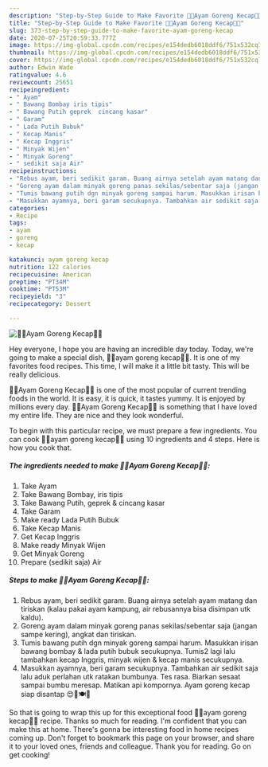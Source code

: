 ```yaml
---
description: "Step-by-Step Guide to Make Favorite 🍗🍳Ayam Goreng Kecap🍖🐔"
title: "Step-by-Step Guide to Make Favorite 🍗🍳Ayam Goreng Kecap🍖🐔"
slug: 373-step-by-step-guide-to-make-favorite-ayam-goreng-kecap
date: 2020-07-25T20:59:33.777Z
image: https://img-global.cpcdn.com/recipes/e154dedb6018ddf6/751x532cq70/🍗🍳ayam-goreng-kecap🍖🐔-foto-resep-utama.jpg
thumbnail: https://img-global.cpcdn.com/recipes/e154dedb6018ddf6/751x532cq70/🍗🍳ayam-goreng-kecap🍖🐔-foto-resep-utama.jpg
cover: https://img-global.cpcdn.com/recipes/e154dedb6018ddf6/751x532cq70/🍗🍳ayam-goreng-kecap🍖🐔-foto-resep-utama.jpg
author: Edwin Wade
ratingvalue: 4.6
reviewcount: 25651
recipeingredient:
- " Ayam"
- " Bawang Bombay iris tipis"
- " Bawang Putih geprek  cincang kasar"
- " Garam"
- " Lada Putih Bubuk"
- " Kecap Manis"
- " Kecap Inggris"
- " Minyak Wijen"
- " Minyak Goreng"
- " sedikit saja Air"
recipeinstructions:
- "Rebus ayam, beri sedikit garam. Buang airnya setelah ayam matang dan tiriskan (kalau pakai ayam kampung, air rebusannya bisa disimpan utk kaldu)."
- "Goreng ayam dalam minyak goreng panas sekilas/sebentar saja (jangan sampe kering), angkat dan tiriskan."
- "Tumis bawang putih dgn minyak goreng sampai harum. Masukkan irisan bawang bombay &amp; lada putih bubuk secukupnya. Tumis2 lagi lalu tambahkan kecap Inggris, minyak wijen &amp; kecap manis secukupnya."
- "Masukkan ayamnya, beri garam secukupnya. Tambahkan air sedikit saja lalu aduk perlahan utk ratakan bumbunya. Tes rasa. Biarkan sesaat sampai bumbu meresap. Matikan api kompornya. Ayam goreng kecap siap disantap 😍🍗🍽🍹"
categories:
- Recipe
tags:
- ayam
- goreng
- kecap

katakunci: ayam goreng kecap 
nutrition: 122 calories
recipecuisine: American
preptime: "PT34M"
cooktime: "PT53M"
recipeyield: "3"
recipecategory: Dessert

---
```



![🍗🍳Ayam Goreng Kecap🍖🐔](https://img-global.cpcdn.com/recipes/e154dedb6018ddf6/751x532cq70/🍗🍳ayam-goreng-kecap🍖🐔-foto-resep-utama.jpg)

Hey everyone, I hope you are having an incredible day today. Today, we're going to make a special dish, 🍗🍳ayam goreng kecap🍖🐔. It is one of my favorites food recipes. This time, I will make it a little bit tasty. This will be really delicious.

🍗🍳Ayam Goreng Kecap🍖🐔 is one of the most popular of current trending foods in the world. It is easy, it is quick, it tastes yummy. It is enjoyed by millions every day. 🍗🍳Ayam Goreng Kecap🍖🐔 is something that I have loved my entire life. They are nice and they look wonderful.




To begin with this particular recipe, we must prepare a few ingredients. You can cook 🍗🍳ayam goreng kecap🍖🐔 using 10 ingredients and 4 steps. Here is how you cook that.

<!--inarticleads1-->

##### The ingredients needed to make 🍗🍳Ayam Goreng Kecap🍖🐔:

1. Take  Ayam
1. Take  Bawang Bombay, iris tipis
1. Take  Bawang Putih, geprek &amp; cincang kasar
1. Take  Garam
1. Make ready  Lada Putih Bubuk
1. Take  Kecap Manis
1. Get  Kecap Inggris
1. Make ready  Minyak Wijen
1. Get  Minyak Goreng
1. Prepare  (sedikit saja) Air




<!--inarticleads2-->

##### Steps to make 🍗🍳Ayam Goreng Kecap🍖🐔:

1. Rebus ayam, beri sedikit garam. Buang airnya setelah ayam matang dan tiriskan (kalau pakai ayam kampung, air rebusannya bisa disimpan utk kaldu).
1. Goreng ayam dalam minyak goreng panas sekilas/sebentar saja (jangan sampe kering), angkat dan tiriskan.
1. Tumis bawang putih dgn minyak goreng sampai harum. Masukkan irisan bawang bombay &amp; lada putih bubuk secukupnya. Tumis2 lagi lalu tambahkan kecap Inggris, minyak wijen &amp; kecap manis secukupnya.
1. Masukkan ayamnya, beri garam secukupnya. Tambahkan air sedikit saja lalu aduk perlahan utk ratakan bumbunya. Tes rasa. Biarkan sesaat sampai bumbu meresap. Matikan api kompornya. Ayam goreng kecap siap disantap 😍🍗🍽🍹




So that is going to wrap this up for this exceptional food 🍗🍳ayam goreng kecap🍖🐔 recipe. Thanks so much for reading. I'm confident that you can make this at home. There's gonna be interesting food in home recipes coming up. Don't forget to bookmark this page on your browser, and share it to your loved ones, friends and colleague. Thank you for reading. Go on get cooking!
